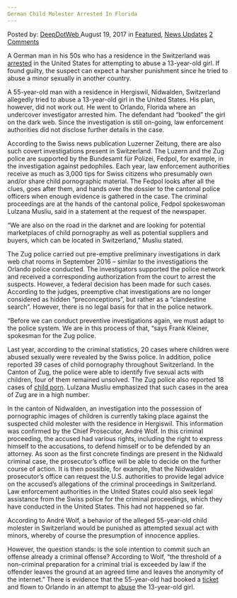 ```yaml
---
German Child Molester Arrested In Florida
---
```

<article class="post-listing post-22041 post type-post status-publish format-standard has-post-thumbnail hentry 
 tag-child tag-florida tag-german tag-molester">
    <div class="post-inner">
        <span>Posted by: <a href="https://www.deepdotweb.com/author/admin/" title="">DeepDotWeb </a></span>
    <span>August 19, 2017</span>
    <span>in <a href="https://www.deepdotweb.com/category/deepdot-news/" rel="category tag">Featured</a>, <a href="https://www.deepdotweb.com/category/news-updates/" rel="category tag">News Updates</a></span>
    <span><a href="https://www.deepdotweb.com/2017/08/19/german-child-molester-arrested-florida/#comments">2 Comments</a></span>
    </p>
    <div class="clear"></div>
    <div class="entry">
    <p>A German man in his 50s who has a residence in the Switzerland was <a href="http://www.luzernerzeitung.ch/nachrichten/zentralschweiz/nidwalden/reise-macht-ihn-wohl-zum-taeter;art9649,1076745">arrested</a> in the United States for attempting to abuse a 13-year-old girl. If found guilty, the suspect can expect a harsher punishment since he tried to abuse a minor sexually in another country.</p>
    <p>A 55-year-old man with a residence in Hergiswil, Nidwalden, Switzerland allegedly tried to abuse a 13-year-old girl in the United States. His plan, however, did not work out. He went to Orlando, Florida where an undercover investigator arrested him. The defendant had &#8220;booked&#8221; the girl on the dark web. Since the investigation is still on-going, law enforcement authorities did not disclose further details in the case.</p>
    <p><a id="post-22041-_gjdgxs"></a> According to the Swiss news publication Luzerner Zeitung, there are also such covert investigations present in Switzerland. The Luzern and the Zug police are supported by the Bundesamt für Polizei, Fedpol, for example, in the investigation against pedophiles. Each year, law enforcement authorities receive as much as 3,000 tips for Swiss citizens who presumably own and/or share child pornographic material. The Fedpol looks after all the clues, goes after them, and hands over the dossier to the cantonal police officers when enough evidence is gathered in the case. The criminal proceedings are at the hands of the cantonal police, Fedpol spokeswoman Lulzana Musliu, said in a statement at the request of the newspaper.</p>
    <p>&#8220;We are also on the road in the darknet and are looking for potential marketplaces of child pornography as well as potential suppliers and buyers, which can be located in Switzerland,” Musliu stated.</p>
    <p>The Zug police carried out pre-emptive preliminary investigations in dark web chat rooms in September 2016 &#8211; similar to the investigations the Orlando police conducted. The investigators supported the police network and received a corresponding authorization from the court to arrest the suspects. However, a federal decision has been made for such cases. According to the judges, preemptive chat investigations are no longer considered as hidden “preconceptions”, but rather as a “clandestine search”. However, there is no legal basis for that in the police network.</p>
    <p>&#8220;Before we can conduct preventive investigations again, we must adapt to the police system. We are in this process of that, &#8220;says Frank Kleiner, spokesman for the Zug police.</p>
    <p>Last year, according to the criminal statistics, 20 cases where children were abused sexually were revealed by the Swiss police. In addition, police reported 39 cases of child pornography throughout Switzerland. In the Canton of Zug, the police were able to identify five sexual acts with children, four of them remained unsolved. The Zug police also reported 18 cases of <a href="https://www.deepdotweb.com/2017/08/04/bka-arrests-67-suspects-child-porn-bust/">child porn</a>. Lulzana Musliu emphasized that such cases in the area of Zug are in a high number.</p>
    <p>In the canton of Nidwalden, an investigation into the possession of pornographic images of children is currently taking place against the suspected child molester with the residence in Hergiswil. This information was confirmed by the Chief Prosecutor, André Wolf. In this criminal proceeding, the accused had various rights, including the right to express himself to the accusations, to defend himself or to be defended by an attorney. As soon as the first concrete findings are present in the Nidwald criminal case, the prosecutor&#8217;s office will be able to decide on the further course of action. It is then possible, for example, that the Nidwalden prosecutor&#8217;s office can request the U.S. authorities to provide legal advice on the accused&#8217;s allegations of the criminal proceedings in Switzerland. Law enforcement authorities in the United States could also seek legal assistance from the Swiss police for the criminal proceedings, which they have conducted in the United States. This had not happened so far.</p>
    <p>According to André Wolf, a behavior of the alleged 55-year-old child molester in Switzerland would be punished as attempted sexual act with minors, whereby of course the presumption of innocence applies.</p>
    <p>However, the question stands: is the sole intention to commit such an offense already a criminal offense? According to Wolf, &#8220;the threshold of a non-criminal preparation for a criminal trial is exceeded by law if the offender leaves the ground at an agreed time and leaves the anonymity of the internet.&#8221; There is evidence that the 55-year-old had booked a <a href="https://www.deepdotweb.com/2017/03/22/blocktix-decentralized-network-event-hosting-ticketing-using-ethereums-blockchain/">ticket</a> and flown to Orlando in an attempt to <a href="https://www.deepdotweb.com/2017/07/20/bka-seized-a-darknet-child-abuse-forum/">abuse</a> the 13-year-old girl.</p>
    </div>
    <span style="display:none"><a href="https://www.deepdotweb.com/tag/arrested/" rel="tag">arrested</a> <a href="https://www.deepdotweb.com/tag/child/" rel="tag">child</a> <a href="https://www.deepdotweb.com/tag/florida/" rel="tag">florida</a> <a href="https://www.deepdotweb.com/tag/german/" rel="tag">german</a> <a href="https://www.deepdotweb.com/tag/molester/" rel="tag">molester</a></span> <span style="display:none" class="updated">2017-08-19</span>
    <div style="display:none" class="vcard author" itemprop="author" itemscope itemtype="http://schema.org/Person"><strong class="fn" itemprop="name"><a href="https://www.deepdotweb.com/author/admin/" title="Posts by DeepDotWeb" rel="author">DeepDotWeb</a></strong></div>
    </div>
</article>

